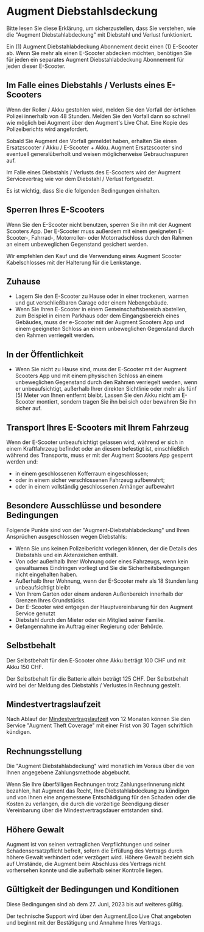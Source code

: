 # Augment Diebstahlsdeckung

Bitte lesen Sie diese Erklärung, um sicherzustellen, dass Sie verstehen, wie die "Augment Diebstahlabdeckung" mit Diebstahl und Verlust funktioniert.

Ein (1) Augment Diebstahlabdeckung Abonnement deckt einen (1) E-Scooter ab. Wenn Sie mehr als einen E-Scooter abdecken möchten, benötigen Sie für jeden ein separates Augment Diebstahlabdeckung Abonnement für jeden dieser E-Scooter.

## Im Falle eines Diebstahls / Verlusts eines E-Scooters

Wenn der Roller / Akku gestohlen wird, melden Sie den Vorfall der örtlichen Polizei innerhalb von 48 Stunden. Melden Sie den Vorfall dann so schnell wie möglich bei Augment über den Augment's Live Chat. Eine Kopie des Polizeiberichts wird angefordert.

Sobald Sie Augment den Vorfall gemeldet haben, erhalten Sie einen Ersatzscooter / Akku / E-Scooter + Akku. Augment Ersatzscooter sind eventuell generalüberholt und weisen möglicherweise Gebrauchsspuren auf.

Im Falle eines Diebstahls / Verlusts des E-Scooters wird der Augment Servicevertrag wie vor dem Diebstahl / Verlust fortgesetzt.

Es ist wichtig, dass Sie die folgenden Bedingungen einhalten.

## Sperren Ihres E-Scooters

Wenn Sie den E-Scooter nicht benutzen, sperren Sie ihn mit der Augment Scooters App. Der E-Scooter muss außerdem mit einem geeigneten E-Scooter-, Fahrrad-, Motorroller- oder Motorradschloss durch den Rahmen an einem unbeweglichen Gegenstand gesichert werden.

Wir empfehlen den Kauf und die Verwendung eines Augment Scooter Kabelschlosses mit der Halterung für die Lenkstange.

## Zuhause

- Lagern Sie den E-Scooter zu Hause oder in einer trockenen, warmen und gut verschließbaren Garage oder einem Nebengebäude.
- Wenn Sie Ihren E-Scooter in einem Gemeinschaftsbereich abstellen, zum Beispiel in einem Parkhaus oder dem Eingangsbereich eines Gebäudes, muss der e-Scooter mit der Augment Scooters App und einem geeigneten Schloss an einem unbeweglichen Gegenstand durch den Rahmen verriegelt werden.

## In der Öffentlichkeit

- Wenn Sie nicht zu Hause sind, muss der E-Scooter mit der Augment Scooters App und mit einem physischen Schloss an einem unbeweglichen Gegenstand durch den Rahmen verriegelt werden, wenn er unbeaufsichtigt, außerhalb Ihrer direkten Sichtlinie oder mehr als fünf (5) Meter von Ihnen entfernt bleibt. Lassen Sie den Akku nicht am E-Scooter montiert, sondern tragen Sie ihn bei sich oder bewahren Sie ihn sicher auf.

## Transport Ihres E-Scooters mit Ihrem Fahrzeug

Wenn der E-Scooter unbeaufsichtigt gelassen wird, während er sich in einem Kraftfahrzeug befindet oder an diesem befestigt ist, einschließlich während des Transports, muss er mit der Augment Scooters App gesperrt werden und:

- in einem geschlossenen Kofferraum eingeschlossen;
- oder in einem sicher verschlossenen Fahrzeug aufbewahrt;
- oder in einem vollständig geschlossenen Anhänger aufbewahrt

## Besondere Ausschlüsse und besondere Bedingungen

Folgende Punkte sind von der "Augment-Diebstahlabdeckung" und Ihren Ansprüchen ausgeschlossen wegen Diebstahls:

- Wenn Sie uns keinen Polizeibericht vorlegen können, der die Details des Diebstahls und ein Aktenzeichen enthält.
- Von oder außerhalb Ihrer Wohnung oder eines Fahrzeugs, wenn kein gewaltsames Eindringen vorliegt und Sie die Sicherheitsbedingungen nicht eingehalten haben.
- Außerhalb Ihrer Wohnung, wenn der E-Scooter mehr als 18 Stunden lang unbeaufsichtigt bleibt
- Von Ihrem Garten oder einem anderen Außenbereich innerhalb der Grenzen Ihres Grundstücks.
- Der E-Scooter wird entgegen der Hauptvereinbarung für den Augment Service genutzt
- Diebstahl durch den Mieter oder ein Mitglied seiner Familie.
- Gefangennahme im Auftrag einer Regierung oder Behörde.

## Selbstbehalt

Der Selbstbehalt für den E-Scooter ohne Akku beträgt 100 CHF und mit Akku 150 CHF.

Der Selbstbehalt für die Batterie allein beträgt 125 CHF. Der Selbstbehalt wird bei der Meldung des Diebstahls / Verlustes in Rechnung gestellt.

## Mindestvertragslaufzeit

Nach Ablauf der [Mindestvertragslaufzeit](https://www.lawinsider.com/dictionary/minimum-contract-term) von 12 Monaten können Sie den Service "Augment Theft Coverage" mit einer Frist von 30 Tagen schriftlich kündigen.

## Rechnungsstellung

Die "Augment Diebstahlabdeckung" wird monatlich im Voraus über die von Ihnen angegebene Zahlungsmethode abgebucht.

Wenn Sie Ihre überfälligen Rechnungen trotz Zahlungserinnerung nicht bezahlen, hat Augment das Recht, Ihre Diebstahlabdeckung zu kündigen und von Ihnen eine angemessene Entschädigung für den Schaden oder die Kosten zu verlangen, die durch die vorzeitige Beendigung dieser Vereinbarung über die Mindestvertragsdauer entstanden sind.

## Höhere Gewalt

Augment ist von seinen vertraglichen Verpflichtungen und seiner Schadensersatzpflicht befreit, sofern die Erfüllung des Vertrags durch höhere Gewalt verhindert oder verzögert wird. Höhere Gewalt bezieht sich auf Umstände, die Augment beim Abschluss des Vertrags nicht vorhersehen konnte und die außerhalb seiner Kontrolle liegen.

## Gültigkeit der Bedingungen und Konditionen

Diese Bedingungen sind ab dem 27. Juni, 2023 bis auf weiteres gültig.

Der technische Support wird über den Augment.Eco Live Chat angeboten und beginnt mit der Bestätigung und Annahme Ihres Vertrags.
